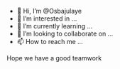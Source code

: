 - 👋 Hi, I’m @Osbajulaye
- 👀 I’m interested in ...
- 🌱 I’m currently learning ...
- 💞️ I’m looking to collaborate on ...
- 📫 How to reach me ...

<!---
Osbajulaye/Osbajulaye is a ✨ special ✨ repository because its `README.md` (this file) appears on your GitHub profile.
You can click the Preview link to take a look at your changes.
--->
Hope we have a good teamwork
